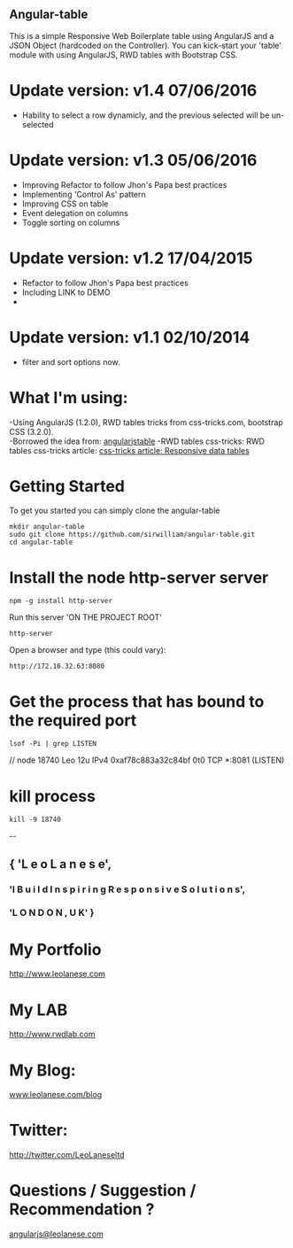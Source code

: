 ## Angular-table
This is a simple Responsive Web Boilerplate table using AngularJS and a JSON Object (hardcoded on the Controller).
You can kick-start your 'table' module with using AngularJS, RWD tables with Bootstrap CSS.

# Update version: v1.4 07/06/2016
- Hability to select a row dynamicly, and the previous selected will be un-selected

# Update version: v1.3 05/06/2016
- Improving Refactor to follow Jhon's Papa best practices
- Implementing 'Control As' pattern
- Improving CSS on table
- Event delegation on columns
- Toggle sorting on columns

# Update version: v1.2 17/04/2015
- Refactor to follow Jhon's Papa best practices
- Including LINK to DEMO
- 
# Update version: v1.1 02/10/2014
- filter and sort options now.

# What I'm using:
-Using AngularJS (1.2.0), RWD tables tricks from css-tricks.com, bootstrap CSS (3.2.0).</br>
-Borrowed the idea from: <a href="https://github.com/kshoufer/angularjstable">angularjstable</a>
-RWD tables css-tricks: RWD tables css-tricks article:
<a href="http://css-tricks.com/responsive-data-tables/">css-tricks article: Responsive data tables</a>


# Getting Started
To get you started you can simply clone the angular-table


```
mkdir angular-table
sudo git clone https://github.com/sirwilliam/angular-table.git
cd angular-table
```


# Install the node http-server server
```
npm -g install http-server
```

Run this server 'ON THE PROJECT ROOT'
```
http-server
```

Open a browser and type (this could vary): 
```
http://172.16.32.63:8080
```

# Get the process that has bound to the required port
```
lsof -Pi | grep LISTEN
```

// node      18740  Leo   12u  IPv4 0xaf78c883a32c84bf      0t0  TCP *:8081 (LISTEN)


# kill process
```
kill -9 18740
```

--

## { 'L e o   L a n e s e',
### 'I  B u i l d   I n s p i r i n g   R e s p o n s i v e   S o l u t i o n s',
### 'L O N D O N ,  U K' }


# My Portfolio<br>
<a href="http://www.leolanese.com" target="_blank">http://www.leolanese.com</a><br>

# My LAB<br>
<a href="http://www.rwdlab.com" target="_blank">http://www.rwdlab.com</a><br>

# My Blog:<br>
<a href="http://www.leolanese.com/blog" target="_blank">www.leolanese.com/blog</a><br>

# Twitter:<br>
<a href="http://twitter.com/LeoLaneseltd" target="_blank">http://twitter.com/LeoLaneseltd</a><br>

# Questions / Suggestion / Recommendation ?<br>
<a href="mail:to">angularjs@leolanese.com</a><br>
